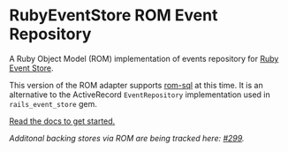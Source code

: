 # RubyEventStore ROM Event Repository

A Ruby Object Model (ROM) implementation of events repository for [Ruby Event Store](https://github.com/RailsEventStore/rails_event_store).

This version of the ROM adapter supports [rom-sql](https://github.com/rom-rb/rom-sql) at this time. It is an alternative to the ActiveRecord `EventRepository` implementation used in `rails_event_store` gem.

[Read the docs to get started.](http://railseventstore.org/docs/repository/)

_Additonal backing stores via ROM are being tracked here: [#299](https://github.com/RailsEventStore/rails_event_store/issues/299)._
